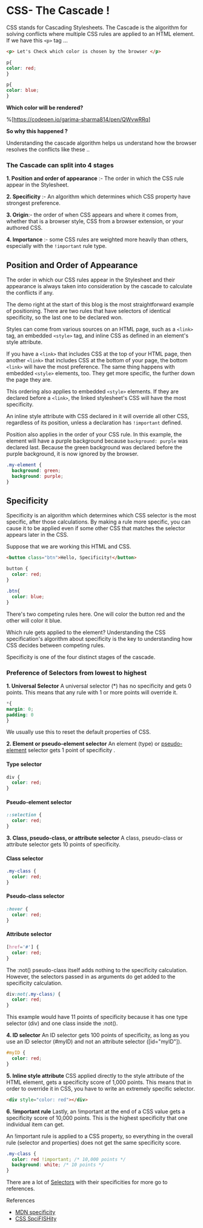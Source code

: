 # CSS- The Cascade !

CSS stands for Cascading Stylesheets. The Cascade is the algorithm for solving conflicts where multiple CSS rules are applied to an HTML element. If we have this `<p>` tag ...
```html
<p> Let's Check which color is chosen by the browser </p>
```

```css
p{
color: red;
}

p{
color: blue;
}
```
**Which color will be rendered?**

%[https://codepen.io/garima-sharma814/pen/QWvwRRq]

**So why this happened ?**

Understanding the cascade algorithm helps us understand how the browser resolves the conflicts like these .. 

### The Cascade can split into 4 stages 

**1. Position and order of appearance** :- The order in which the CSS rule appear in the Stylesheet. 

**2. Specificity** :- An algorithm which determines which CSS property have strongest preference.

**3. Origin**:- the order of when CSS appears and where it comes from, whether that is a browser style, CSS from a browser extension, or your authored CSS.

**4. Importance** :- some CSS rules are weighted more heavily than others, especially with the `!important` rule type.

## Position and Order of Appearance

The order in which our CSS rules appear in the Stylesheet and their appearance is always taken into consideration by the cascade to calculate the conflicts if any. 

The demo right at the start of this blog is the most straightforward example of positioning. There are two rules that have selectors of identical specificity, so the last one to be declared won.

Styles can come from various sources on an HTML page, such as a `<link>` tag, an embedded `<style>` tag, and inline CSS as defined in an element's style attribute.

If you have a `<link>` that includes CSS at the top of your HTML page, then another `<link>` that includes CSS at the bottom of your page, the bottom `<link>` will have the most preference. The same thing happens with embedded `<style>` elements, too. They get more specific, the further down the page they are.

This ordering also applies to embedded `<style>` elements. If they are declared before a `<link>`, the linked stylesheet's CSS will have the most specificity.

An inline style attribute with CSS declared in it will override all other CSS, regardless of its position, unless a declaration has `!important` defined.

Position also applies in the order of your CSS rule. In this example, the element will have a purple background because `background: purple` was declared last. Because the green background was declared before the purple background, it is now ignored by the browser.

```css
.my-element {
  background: green;
  background: purple;
}
```

## Specificity

Specificity is an algorithm which determines which CSS selector is the most specific, after those calculations. By making a rule more specific, you can cause it to be applied even if some other CSS that matches the selector appears later in the CSS.

Suppose that we are working this HTML and CSS.

```html
<button class="btn">Hello, Specificity!</button>
```

```css
button {
  color: red;
}

.btn{
  color: blue;
}
```

There's two competing rules here. One will color the button red and the other will color it blue. 

Which rule gets applied to the element? 
Understanding the CSS specification's algorithm about specificity is the key to understanding how CSS decides between competing rules.

Specificity is one of the four distinct stages of the cascade.


### Preference of Selectors from lowest to highest 

**1. Universal Selector**
A universal selector (*) has no specificity and gets 0 points. This means that any rule with 1 or more points will override it.

```css
*{
margin: 0;
padding: 0
}
```

We usually use this to reset the default properties of CSS.

**2. Element or pseudo-element selector**
An element (type) or [pseudo-element](https://dev.to/garimasharma/pseudo-classes-and-pseudo-elements-npp) selector gets 1 point of specificity .

#### Type selector

```css
div {
  color: red;
}
```

#### Pseudo-element selector

```css
::selection {
  color: red;
}
```
**3. Class, pseudo-class, or attribute selector**
A class, pseudo-class or attribute selector gets 10 points of specificity.

#### Class selector

```css
.my-class {
  color: red;
}
```

#### Pseudo-class selector

```css
:hover {
  color: red;
}
```

#### Attribute selector

```css
[href='#'] {
  color: red;
}
```

The :not() pseudo-class itself adds nothing to the specificity calculation. However, the selectors passed in as arguments do get added to the specificity calculation.

```css
div:not(.my-class) {
  color: red;
}
```

This example would have 11 points of specificity because it has one type selector (div) and one class inside the :not().

**4. ID selector**
An ID selector gets 100 points of specificity, as long as you use an ID selector (#myID) and not an attribute selector ([id="myID"]).

```css
#myID {
  color: red;
}
```

**5. Inline style attribute**
CSS applied directly to the style attribute of the HTML element, gets a specificity score of 1,000 points. This means that in order to override it in CSS, you have to write an extremely specific selector.


```html
<div style="color: red"></div>
```

**6. !important rule**
Lastly, an !important at the end of a CSS value gets a specificity score of 10,000 points. This is the highest specificity that one individual item can get.

An !important rule is applied to a CSS property, so everything in the overall rule (selector and properties) does not get the same specificity score.

```css
.my-class {
  color: red !important; /* 10,000 points */
  background: white; /* 10 points */
}
```
There are a lot of [Selectors](https://dev.to/garimasharma/css-selectors-3co4) with their specificities for more go to references.

References

- [MDN specificity](https://developer.mozilla.org/en-US/docs/Web/CSS/Specificity)
- [CSS SpciFISHity](http://specifishity.com/)
